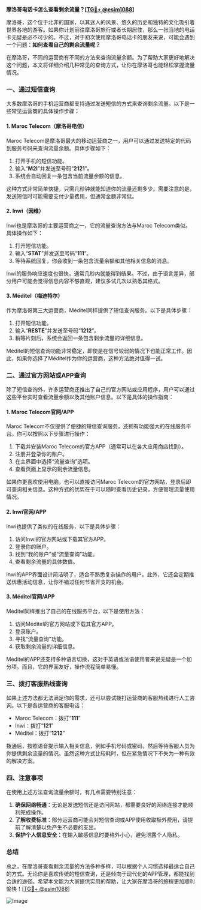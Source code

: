 **摩洛哥电话卡怎么查看剩余流量？[[TG💪+ @esim1088](https://t.me/s/esim1088)]**

摩洛哥，这个位于北非的国家，以其迷人的风景、悠久的历史和独特的文化吸引着世界各地的游客。如果你计划前往摩洛哥旅行或者长期居住，那么一张当地的电话卡无疑是必不可少的。不过，对于初次使用摩洛哥电话卡的朋友来说，可能会遇到一个问题：**如何查看自己的剩余流量呢？**

在摩洛哥，不同的运营商有不同的方法来查询流量余额。为了帮助大家更好地解决这个问题，本文将详细介绍几种常见的查询方式，让你在摩洛哥也能轻松掌握流量情况。

### 一、通过短信查询

大多数摩洛哥的手机运营商都支持通过发送短信的方式来查询剩余流量。以下是一些常见运营商的具体操作步骤：

#### 1. Maroc Telecom（摩洛哥电信）

Maroc Telecom是摩洛哥最大的移动运营商之一，用户可以通过发送特定的代码到服务号码来查询流量余额。具体步骤如下：

1. 打开手机的短信功能。
2. 输入“**M2I**”并发送至号码“**2121**”。
3. 系统会自动回复一条包含当前流量余额的信息。

这种方式非常简单快捷，只需几秒钟就能知道你的流量还剩多少。需要注意的是，发送短信时可能需要支付少量费用，但通常金额非常低。

#### 2. Inwi（因维）

Inwi也是摩洛哥的主要运营商之一，它的流量查询方法与Maroc Telecom类似。具体操作如下：

1. 打开短信功能。
2. 输入“**STAT**”并发送至号码“**111**”。
3. 等待系统回复，你会收到一条包含流量余额和其他相关信息的消息。

Inwi的服务响应速度也很快，通常几秒内就能得到结果。不过，由于语言差异，部分用户可能会觉得信息内容不够直观，建议多试几次以熟悉其格式。

#### 3. Méditel（梅迪特尔）

作为摩洛哥第三大运营商，Méditel同样提供了短信查询服务。以下是具体步骤：

1. 打开短信功能。
2. 输入“**RESTE**”并发送至号码“**1212**”。
3. 稍等片刻后，系统会返回一条包含剩余流量的详细信息。

Méditel的短信查询功能非常稳定，即使是在信号较弱的情况下也能正常工作。因此，如果你选择了Méditel作为你的运营商，这种方法绝对值得一试。

### 二、通过官方网站或APP查询

除了短信查询外，许多运营商还推出了自己的官方网站或应用程序，用户可以通过这些平台实时查看流量余额以及其他账户信息。以下是具体的操作指南：

#### 1. Maroc Telecom官网/APP

Maroc Telecom不仅提供了便捷的短信查询服务，还拥有功能强大的在线服务平台。你可以按照以下步骤进行操作：

1. 下载并安装Maroc Telecom的官方APP（通常可以在各大应用商店找到）。
2. 注册并登录你的账户。
3. 在主界面中选择“流量查询”选项。
4. 查看页面上显示的剩余流量信息。

如果你更喜欢使用电脑，也可以直接访问Maroc Telecom的官方网站，登录后即可查询相关信息。这种方式的优势在于可以随时查看历史记录，方便管理流量使用情况。

#### 2. Inwi官网/APP

Inwi也提供了类似的在线服务，以下是具体步骤：

1. 访问Inwi的官方网站或下载其官方APP。
2. 登录你的账户。
3. 找到“我的账户”或“流量查询”功能。
4. 查看剩余流量的具体数值。

Inwi的APP界面设计简洁明了，适合不熟悉复杂操作的用户。此外，它还会定期推送优惠活动信息，让你不错过任何节省开支的机会。

#### 3. Méditel官网/APP

Méditel同样推出了自己的在线服务平台，以下是使用方法：

1. 访问Méditel的官方网站或下载其官方APP。
2. 登录账户。
3. 寻找“流量查询”功能。
4. 获取剩余流量的详细信息。

Méditel的APP还支持多种语言切换，这对于英语或法语使用者来说无疑是一个加分项。而且，它的界面友好，操作流程简单易懂。

### 三、拨打客服热线查询

如果上述方法都无法满足你的需求，还可以尝试拨打运营商的客服热线进行人工咨询。以下是各运营商的客服电话：

- Maroc Telecom：拨打“**111**”
- Inwi：拨打“**121**”
- Méditel：拨打“**1212**”

拨通后，按照语音提示输入相关信息，例如手机号码或密码，然后等待客服人员为你提供剩余流量的情况。虽然这种方式比较耗时，但在紧急情况下不失为一种有效的解决方案。

### 四、注意事项

在使用上述方法查询流量余额时，有几点需要特别注意：

1. **确保网络畅通**：无论是发送短信还是访问网站，都需要良好的网络连接才能顺利完成操作。
2. **了解收费标准**：部分运营商可能会对短信查询或APP使用收取额外费用，请提前了解清楚以免产生不必要的支出。
3. **保护个人信息安全**：在输入敏感信息时要格外小心，避免泄露个人隐私。

### 总结

总之，在摩洛哥查看剩余流量的方法多种多样，可以根据个人习惯选择最适合自己的方式。无论你是喜欢传统的短信查询，还是倾向于现代化的APP管理，都能找到合适的途径。希望本文能为大家提供实用的帮助，让大家在摩洛哥的旅程更加顺利愉快！[[TG💪+ @esim1088](https://t.me/s/esim1088)] 

![Image](https://i.postimg.cc/4NQfJmqS/Snipaste-2025-05-13-00-14-12.png)